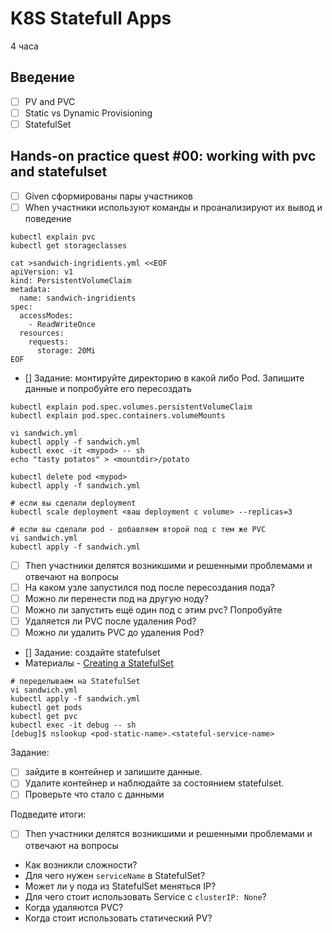 K8S Statefull Apps
==================
4 часа

Введение
--------------

- [ ] PV and PVC
- [ ] Static vs Dynamic Provisioning
- [ ] StatefulSet

Hands-on practice quest #00: working with pvc and statefulset
-------------------------------------------------------------

- [ ] Given сформированы пары участников
- [ ] When участники используют команды и проанализируют их вывод и поведение

```shell script
kubectl explain pvc
kubectl get storageclasses

cat >sandwich-ingridients.yml <<EOF
apiVersion: v1
kind: PersistentVolumeClaim
metadata:
  name: sandwich-ingridients
spec:
  accessModes:
    - ReadWriteOnce
  resources:
    requests:
      storage: 20Mi
EOF
```

- [] Задание: монтируйте директорию в какой либо Pod. Запишите данные и попробуйте его пересоздать

```shell
kubectl explain pod.spec.volumes.persistentVolumeClaim
kubectl explain pod.spec.containers.volumeMounts

vi sandwich.yml
kubectl apply -f sandwich.yml
kubectl exec -it <mypod> -- sh
echo "tasty potatos" > <mountdir>/potato

kubectl delete pod <mypod>
kubectl apply -f sandwich.yml

# если вы сделали deployment
kubectl scale deployment <ваш deployment c volume> --replicas=3

# если вы сделали pod - добавляем второй под с тем же PVC
vi sandwich.yml 
kubectl apply -f sandwich.yml
```

- [ ] Then участники делятся возникшими и решенными проблемами и отвечают на вопросы
- [ ] На каком узле запустился под после пересоздания пода?
- [ ] Можно ли перенести под на другую ноду?
- [ ] Можно ли запустить ещё один под с этим pvc? Попробуйте
- [ ] Удаляется ли PVC после удаления Pod?
- [ ] Можно ли удалить PVC до удаления Pod?

- [] Задание: создайте statefulset
- Материалы - [Creating a StatefulSet](https://kubernetes.io/docs/tutorials/stateful-application/basic-stateful-set/#creating-a-statefulset)


```shell
# переделываем на StatefulSet
vi sandwich.yml
kubectl apply -f sandwich.yml
kubectl get pods
kubectl get pvc
kubectl exec -it debug -- sh
[debug]$ nslookup <pod-static-name>.<stateful-service-name>
```

Задание:
- [ ] зайдите в контейнер и запишите данные. 
- [ ] Удалите контейнер и наблюдайте за состоянием statefulset. 
- [ ] Проверьте что стало с данными

Подведите итоги:
- [ ] Then участники делятся возникшими и решенными проблемами и отвечают на вопросы
- Как возникли сложности?
- Для чего нужен `serviceName` в StatefulSet?
- Может ли у пода из StatefulSet меняться IP?
- Для чего стоит использовать Service с `clusterIP: None`?
- Когда удаляются PVC?
- Когда стоит использовать статический PV?
